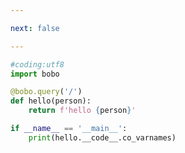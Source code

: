 ```yaml
---

next: false

---
```




<BlogInfo id="786" title="5.HTTP微框架Bobo" author="白日梦想猿" pv=0 read_times=0 pre_cost_time="0分7秒" category="一等函数" tag_list="['一等函数']" create_time="2022.03.10 16:48:04" update_time="2022.08.14 15:38:25" />

```python
#coding:utf8
import bobo

@bobo.query('/')
def hello(person):
    return f'hello {person}'

if __name__ == '__main__':
    print(hello.__code__.co_varnames)

```



<ActionBox />
